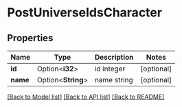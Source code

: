# PostUniverseIdsCharacter

## Properties

Name | Type | Description | Notes
------------ | ------------- | ------------- | -------------
**id** | Option<**i32**> | id integer | [optional]
**name** | Option<**String**> | name string | [optional]

[[Back to Model list]](../README.md#documentation-for-models) [[Back to API list]](../README.md#documentation-for-api-endpoints) [[Back to README]](../README.md)


